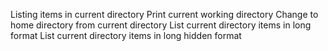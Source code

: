 Listing items in current directory
Print current working directory
Change to home directory from current directory
List current directory items in long format
List current directory items in long hidden format

